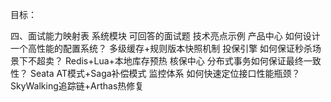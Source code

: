 
目标：

四、面试能力映射表
系统模块	可回答的面试题	技术亮点示例
产品中心	如何设计一个高性能的配置系统？	多级缓存+规则版本快照机制
投保引擎	如何保证秒杀场景下不超卖？	Redis+Lua+本地库存预热
核保中心	分布式事务如何保证最终一致性？	Seata AT模式+Saga补偿模式
监控体系	如何快速定位接口性能瓶颈？	SkyWalking追踪链+Arthas热修复

